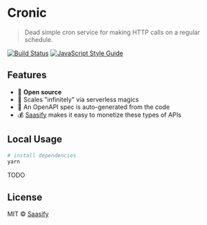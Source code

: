 # Cronic

> Dead simple cron service for making HTTP calls on a regular schedule.

[![Build Status](https://travis-ci.com/saasify-sh/cronic.svg?branch=master)](https://travis-ci.com/saasify-sh/cronic) [![JavaScript Style Guide](https://img.shields.io/badge/code_style-standard-brightgreen.svg)](https://standardjs.com)

## Features

- 💯 **Open source**
- 💪 Scales "infinitely" via serverless magics
- 🤖 An OpenAPI spec is auto-generated from the code
- 💰 [Saasify](https://saasify.sh) makes it easy to monetize these types of APIs

## Local Usage

```bash
# install dependencies
yarn
```

TODO

## License

MIT © [Saasify](https://saasify.sh)
